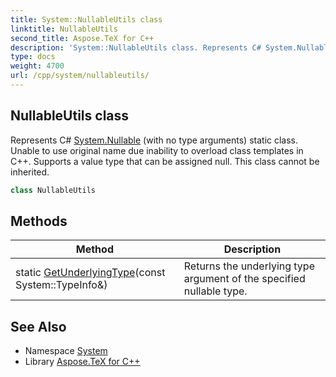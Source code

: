```yaml
---
title: System::NullableUtils class
linktitle: NullableUtils
second_title: Aspose.TeX for C++
description: 'System::NullableUtils class. Represents C# System.Nullable (with no type arguments) static class. Unable to use original name due inability to overload class templates in C++. Supports a value type that can be assigned null. This class cannot be inherited in C++.'
type: docs
weight: 4700
url: /cpp/system/nullableutils/
---
```

## NullableUtils class


Represents C# [System.Nullable](../nullable/) (with no type arguments) static class. Unable to use original name due inability to overload class templates in C++. Supports a value type that can be assigned null. This class cannot be inherited.

```cpp
class NullableUtils
```

## Methods

| Method | Description |
| --- | --- |
| static [GetUnderlyingType](./getunderlyingtype/)(const System::TypeInfo\&) | Returns the underlying type argument of the specified nullable type. |
## See Also

* Namespace [System](../)
* Library [Aspose.TeX for C++](../../)
